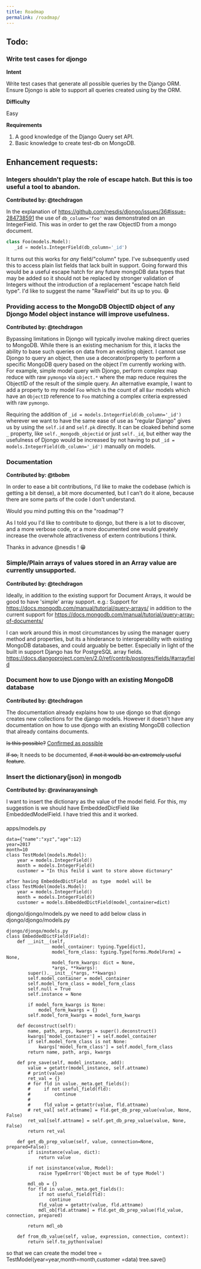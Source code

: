 ```yaml
---
title: Roadmap
permalink: /roadmap/
---
```


## Todo:

### Write test cases for djongo

**Intent**

Write test cases that generate all possible queries by the Django ORM. Ensure Djongo is able to support all queries created using by the ORM.

**Difficulty**

Easy

**Requirements**

1. A good knowledge of the Django Query set API. 
2. Basic knowledge to create test-db on MongoDB.



## Enhancement requests:

### Integers shouldn't play the role of escape hatch. But this is too useful a tool to abandon.
**Contributed by: @techdragon**

In the explanation of https://github.com/nesdis/djongo/issues/36#issue-284738591 the use of `db_column='foo'` was demonstrated on an IntegerField. This was in order to get the raw ObjectID from a mongo document. 

```python
class Foo(models.Model):
   _id = models.IntegerField(db_column='_id')
```

It turns out this works for _any_ field/"column" type. I've subsequently used this to access plain list fields that lack built in support. Going forward this would be a useful escape hatch for any future mongoDB data types that may be added so it should not be replaced by stronger validation of Integers without the introduction of a replacement "escape hatch field type". I'd like to suggest the name "RawField" but its up to you. 😄

### Providing access to the MongoDB ObjectID object of any Djongo Model object instance will improve usefulness.
**Contributed by: @techdragon**


Bypassing limitations in Djongo will typically involve making direct queries to MongoDB. While there is an existing mechanism for this, it lacks the ability to base such queries on data from an existing object. I cannot use Djongo to query an object, then use a decorator/property to perform a specific MongoDB query based on the object I'm currently working with. For example,  simple model query with Djongo, perform complex map reduce with raw `pymongo` via `object.*` where the map reduce requires the ObjectID of the result of the simple query. An alternative example, I want to add a property to my model `Foo` which is the count of all `Bar` models which have an `ObjectID` reference to `Foo` matching a complex criteria expressed with raw `pymongo`.

Requiring the addition of `_id = models.IntegerField(db_column='_id')` wherever we want to have the same ease of use as "regular Django" gives us by using the `self.id` and `self.pk` directly. It can be cloaked behind some `_` property, like `self._mongodb_objectid` or just `self._id`, but either way the usefulness of Djongo would be increased by not having to put `_id = models.IntegerField(db_column='_id')` manually on models.

### Documentation
**Contributed by: @tbobm**

In order to ease a bit contributions, I'd like to make the codebase (which is getting a bit dense), a bit more documented, but I can't do it alone, because there are some parts of the code I don't understand.

Would you mind putting this on the "roadmap"?

As I told you I'd like to contribute to djongo, but there is a lot to discover, and a more verbose code, or a more documented one would greately increase the overwhole attractiveness of extern contributions I think.

Thanks in advance @nesdis ! 😁 

### Simple/Plain arrays of values stored in an Array value are currently unsupported.
**Contributed by: @techdragon**

Ideally, in addition to the existing support for Document Arrays, it would be good to have 'simple' array support. e.g.: Support for https://docs.mongodb.com/manual/tutorial/query-arrays/ in addition to the current support for https://docs.mongodb.com/manual/tutorial/query-array-of-documents/

I can work around this in most circumstances by using the manager query method and properties, but its a hinderance to interoperability with existing MongoDB databases, and could arguably be better. Especially in light of the built in support Django has for PostgreSQL array fields. https://docs.djangoproject.com/en/2.0/ref/contrib/postgres/fields/#arrayfield


### Document how to use Djongo with an existing MongoDB database
**Contributed by: @techdragon**

The documentation already explains how to use djongo so that djongo creates new collections for the django models. However it doesn't have any documentation on how to use djongo with an existing MongoDB collection that already contains documents.

~~Is this possible?~~ [Confirmed as possible](https://github.com/nesdis/djongo/issues/38#issuecomment-354736801)

~~If so,~~ It needs to be documented, ~~if not it would be an extremely useful feature~~.

###  Insert the dictionary(json) in mongodb
**Contributed by: @ravinarayansingh**

 I want to insert the dictionary as the value of the model field. For this, my suggestion is we should have EmbeddedDictField like EmbeddedModelField. I have tried this and it worked.

#### 
apps/models.py
```
data={"name":"xyz","age":12}
year=2017
month=10
class TestModel(models.Model):
    year = models.IntegerField()
    month = models.IntegerField()
    customer = "In this feild i want to store above dictonary"

after having EmbeddedDictField  as type  model will be 
class TestModel(models.Model):
    year = models.IntegerField()
    month = models.IntegerField()
    customer = models.EmbeddedDictField(model_container=dict)
```
 djongo/djongo/models.py
we need to add below  class in   djongo/djongo/models.py
```
djongo/djongo/models.py
class EmbeddedDictField(Field):
    def __init__(self,
                 model_container: typing.Type[dict],
                 model_form_class: typing.Type[forms.ModelForm] = None,
                 model_form_kwargs: dict = None,
                 *args, **kwargs):
        super().__init__(*args, **kwargs)
        self.model_container = model_container
        self.model_form_class = model_form_class
        self.null = True
        self.instance = None

        if model_form_kwargs is None:
            model_form_kwargs = {}
        self.model_form_kwargs = model_form_kwargs

    def deconstruct(self):
        name, path, args, kwargs = super().deconstruct()
        kwargs['model_container'] = self.model_container
        if self.model_form_class is not None:
            kwargs['model_form_class'] = self.model_form_class
        return name, path, args, kwargs

    def pre_save(self, model_instance, add):
        value = getattr(model_instance, self.attname)
        # print(value)
        ret_val = {}
        # for fld in value._meta.get_fields():
        #     if not useful_field(fld):
        #         continue
        #
        #     fld_value = getattr(value, fld.attname)
        # ret_val[ self.attname] = fld.get_db_prep_value(value, None, False)
        ret_val[self.attname] = self.get_db_prep_value(value, None, False)
        return ret_val

    def get_db_prep_value(self, value, connection=None, prepared=False):
        if isinstance(value, dict):
            return value

        if not isinstance(value, Model):
            raise TypeError('Object must be of type Model')

        mdl_ob = {}
        for fld in value._meta.get_fields():
            if not useful_field(fld):
                continue
            fld_value = getattr(value, fld.attname)
            mdl_ob[fld.attname] = fld.get_db_prep_value(fld_value, connection, prepared)

        return mdl_ob

    def from_db_value(self, value, expression, connection, context):
        return self.to_python(value)
```

so that we can create the model
tree = TestModel(year=year,month=month,customer =data)
tree.save()
